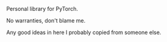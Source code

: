 Personal library for PyTorch.

No warranties, don't blame me.

Any good ideas in here I probably copied from someone else.